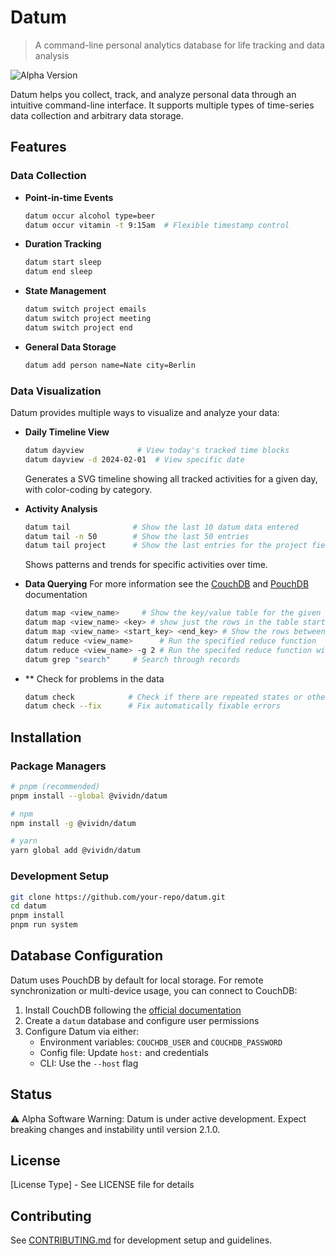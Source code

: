 # Datum

> A command-line personal analytics database for life tracking and data analysis

![Alpha Version](https://img.shields.io/badge/status-alpha-orange)

Datum helps you collect, track, and analyze personal data through an intuitive command-line interface. It supports multiple types of time-series data collection and arbitrary data storage.

## Features

### Data Collection

- **Point-in-time Events**
  ```bash
  datum occur alcohol type=beer
  datum occur vitamin -t 9:15am  # Flexible timestamp control
  ```

- **Duration Tracking**
  ```bash
  datum start sleep
  datum end sleep
  ```

- **State Management**
  ```bash
  datum switch project emails
  datum switch project meeting
  datum switch project end
  ```

- **General Data Storage**
  ```bash
  datum add person name=Nate city=Berlin
  ```

### Data Visualization

Datum provides multiple ways to visualize and analyze your data:

- **Daily Timeline View**
  ```bash
  datum dayview            # View today's tracked time blocks
  datum dayview -d 2024-02-01  # View specific date
  ```
  Generates a SVG timeline showing all tracked activities for a given day, with color-coding by category.

- **Activity Analysis**
  ```bash
  datum tail              # Show the last 10 datum data entered
  datum tail -n 50        # Show the last 50 entries
  datum tail project      # Show the last entries for the project field
  ```
  Shows patterns and trends for specific activities over time.

- **Data Querying**
For more information see the [CouchDB](https://docs.couchdb.org/en/stable/ddocs/views/intro.html) and [PouchDB](https://pouchdb.com/guides/queries.html) documentation
  ```bash
  datum map <view_name>     # Show the key/value table for the given view
  datum map <view_name> <key> # show just the rows in the table starting with key
  datum map <view_name> <start_key> <end_key> # Show the rows between the two keys
  datum reduce <view_name>      # Run the specified reduce function
  datum reduce <view_name> -g 2 # Run the specifed reduce function with group level 2
  datum grep "search"     # Search through records
  ```

- ** Check for problems in the data
  ```bash
  datum check            # Check if there are repeated states or other problems in the data
  datum check --fix      # Fix automatically fixable errors
  ```

## Installation

### Package Managers
```bash
# pnpm (recommended)
pnpm install --global @vividn/datum

# npm
npm install -g @vividn/datum

# yarn
yarn global add @vividn/datum
```

### Development Setup
```bash
git clone https://github.com/your-repo/datum.git
cd datum
pnpm install
pnpm run system
```

## Database Configuration

Datum uses PouchDB by default for local storage. For remote synchronization or multi-device usage, you can connect to CouchDB:

1. Install CouchDB following the [official documentation](https://docs.couchdb.org/en/stable/)
2. Create a `datum` database and configure user permissions
3. Configure Datum via either:
   - Environment variables: `COUCHDB_USER` and `COUCHDB_PASSWORD`
   - Config file: Update `host:` and credentials
   - CLI: Use the `--host` flag

## Status

⚠️ Alpha Software Warning: Datum is under active development. Expect breaking changes and instability until version 2.1.0.

## License

[License Type] - See LICENSE file for details

## Contributing

See [CONTRIBUTING.md](./CONTRIBUTING.md) for development setup and guidelines.

